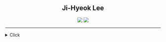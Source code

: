 <div align="center">

## Ji-Hyeok Lee 

[![](https://img.shields.io/badge/Gmail-EA4335?style=flat-square&logo=Gmail&logoColor=white)](mailto:leejihyeok1267@gmail.com)
![](https://img.shields.io/badge/oioi.0-5863F2?style=flat-square&logo=Discord&logoColor=white)

</div>

---

<details>
<summary>Click</summary>

### 💪 Main Skills

#### Languages :

![Rust](https://img.shields.io/badge/Rust-000000?style=flat-square&logo=Rust&logoColor=white)
![Python](https://img.shields.io/badge/Python-3776AB?style=flat-square&logo=Python&logoColor=white)

<details>
<summary>Printed "Hello World" once before 🙄</summary>

![Go](https://img.shields.io/badge/Go-00ADD8?style=flat-square&logo=Go&logoColor=white)
![C](https://img.shields.io/badge/C-A8B9CC?style=flat-square&logo=C&logoColor=white)
![C#](https://img.shields.io/badge/C%23-239120?style=flat-square&logo=C+Sharp&logoColor=white)
![JavaScript](https://img.shields.io/badge/JS-F7DF1E?style=flat-square&logo=JavaScript&logoColor=white)
</details>

#### Hardwares :

![Arduino](https://img.shields.io/badge/Arduino-00979D?style=flat-square&logo=Arduino&logoColor=white)
![Raspberry Pi](https://img.shields.io/badge/Raspberry%20Pi-A22846?style=flat-square&logo=Raspberry%20Pi&logoColor=white)


### 📒 Currently Learning

![C++](https://img.shields.io/badge/C++-00599C?style=flat-square&logo=C%2B%2B&logoColor=white)
![Vitess](https://img.shields.io/badge/Vitess-F16728?style=flat-square&logo=vitess&logoColor=white)

### 🛠 Tools

#### OS :

![Windows](https://img.shields.io/badge/Windows-0078D6?style=flat-square&logo=Windows&logoColor=white)
![Arch Linux](https://img.shields.io/badge/Arch%20Linux-1793D1?style=flat-square&logo=archlinux&logoColor=white)

#### IDE / Editors :

![VSCode](https://img.shields.io/badge/VSCode-007ACC?style=flat-square&logo=Visual+Studio+Code&logoColor=white)
![Vim](https://img.shields.io/badge/Vim-019733?style=flat-square&logo=Vim&logoColor=white)

#### Others :

![Docker](https://img.shields.io/badge/Docker-2496ED?style=flat-square&logo=Docker&logoColor=white)
![Git](https://img.shields.io/badge/Git-F05032?style=flat-square&logo=Git&logoColor=white)

#### Hardwares :

![](https://img.shields.io/badge/Bose%20QC45-000000?style=flat-square&logo=Bose&logoColor=white)

### 💖 Recent Interests

- Distributed Database, Computing

### 📚 Current Projects

- None

</details>

<!--![](https://hit.yhype.me/github/profile?user_id=16606716)-->

